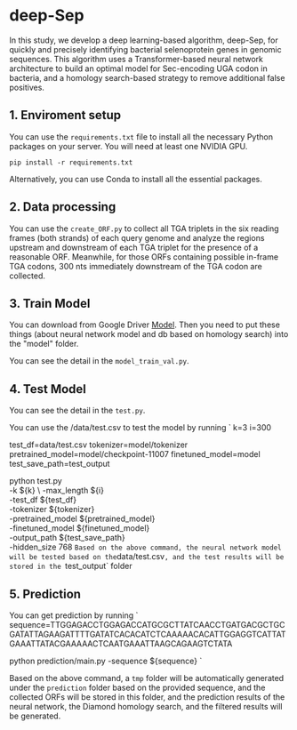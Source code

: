 # deep-Sep

In this study, we develop a deep learning-based algorithm, deep-Sep, for quickly and precisely identifying bacterial selenoprotein genes in genomic sequences. This algorithm uses a Transformer-based neural network architecture to build an optimal model for Sec-encoding UGA codon in bacteria, and a homology search-based strategy to remove additional false positives.

## 1. Enviroment setup
You can use the `requirements.txt` file to install all the necessary Python packages on your server. You will need at least one NVIDIA GPU.

`pip install -r requirements.txt`

Alternatively, you can use Conda to install all the essential packages.

## 2. Data processing
You can use the `create_ORF.py` to collect all TGA triplets in the six reading frames (both strands) of each query genome and analyze the regions upstream and downstream of each TGA triplet for the presence of a reasonable ORF. Meanwhile, for those ORFs containing possible in-frame TGA codons, 300 nts immediately downstream of the TGA codon are collected.

## 3. Train Model 
You can download from Google Driver [Model](https://drive.google.com/drive/u/1/folders/12DUpJQpV-LEk0Z0BGuES3p3HLdpRt7zd). Then you need to put these things (about neural network model and db based on homology search) into the "model" folder.

You can see the detail in the `model_train_val.py`.

## 4. Test Model 
You can see the detail in the `test.py`.

You can use the /data/test.csv to test the model by running
`
k=3
i=300

test_df=data/test.csv
tokenizer=model/tokenizer
pretrained_model=model/checkpoint-11007
finetuned_model=model
test_save_path=test_output

python test.py \
    -k ${k} \ 
    -max_length ${i} \
    -test_df ${test_df} \
    -tokenizer ${tokenizer} \
    -pretrained_model ${pretrained_model} \
    -finetuned_model ${finetuned_model} \
    -output_path ${test_save_path} \
    -hidden_size 768 
`
Based on the above command, the neural network model will be tested based on the `data/test.csv`, and the test results will be stored in the `test_output` folder

## 5. Prediction
<!-- Run deepSep with test.py and homology.py. -->
You can get prediction by running
`
sequence=TTGGAGACCTGGAGACCATGCGCTTATCAACCTGATGACGCTGCGATATTAGAAGATTTTGATATCACACATCTCAAAAACACATTGGAGGTCATTATGAAATTATACGAAAAACTCAATGAAATTAAGCAGAAGTCTATA

python prediction/main.py -sequence ${sequence}
`

Based on the above command, a `tmp` folder will be automatically generated under the `prediction` folder based on the provided sequence, and the collected ORFs will be stored in this folder, and the prediction results of the neural network, the Diamond homology search, and the filtered results will be generated.
